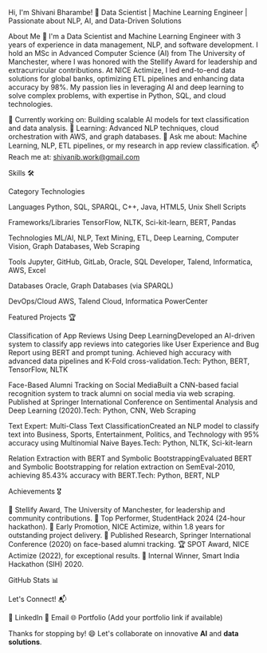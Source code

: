 
  
  Hi, I'm Shivani Bharambe! 👋
  Data Scientist | Machine Learning Engineer | Passionate about NLP, AI, and Data-Driven Solutions

  
    
  
  
    
  



About Me 🚀
I'm a Data Scientist and Machine Learning Engineer with 3 years of experience in data management, NLP, and software development. I hold an MSc in Advanced Computer Science (AI) from The University of Manchester, where I was honored with the Stellify Award for leadership and extracurricular contributions. At NICE Actimize, I led end-to-end data solutions for global banks, optimizing ETL pipelines and enhancing data accuracy by 98%. My passion lies in leveraging AI and deep learning to solve complex problems, with expertise in Python, SQL, and cloud technologies.

🔭 Currently working on: Building scalable AI models for text classification and data analysis.
🌱 Learning: Advanced NLP techniques, cloud orchestration with AWS, and graph databases.
💬 Ask me about: Machine Learning, NLP, ETL pipelines, or my research in app review classification.
📫 Reach me at: shivanib.work@gmail.com


Skills 🛠️



Category
Technologies



Languages
Python, SQL, SPARQL, C++, Java, HTML5, Unix Shell Scripts


Frameworks/Libraries
TensorFlow, NLTK, Sci-kit-learn, BERT, Pandas


Technologies
ML/AI, NLP, Text Mining, ETL, Deep Learning, Computer Vision, Graph Databases, Web Scraping


Tools
Jupyter, GitHub, GitLab, Oracle, SQL Developer, Talend, Informatica, AWS, Excel


Databases
Oracle, Graph Databases (via SPARQL)


DevOps/Cloud
AWS, Talend Cloud, Informatica PowerCenter



Featured Projects 🏆

Classification of App Reviews Using Deep LearningDeveloped an AI-driven system to classify app reviews into categories like User Experience and Bug Report using BERT and prompt tuning. Achieved high accuracy with advanced data pipelines and K-Fold cross-validation.Tech: Python, BERT, TensorFlow, NLTK

Face-Based Alumni Tracking on Social MediaBuilt a CNN-based facial recognition system to track alumni on social media via web scraping. Published at Springer International Conference on Sentimental Analysis and Deep Learning (2020).Tech: Python, CNN, Web Scraping

Text Expert: Multi-Class Text ClassificationCreated an NLP model to classify text into Business, Sports, Entertainment, Politics, and Technology with 95% accuracy using Multinomial Naive Bayes.Tech: Python, NLTK, Sci-kit-learn

Relation Extraction with BERT and Symbolic BootstrappingEvaluated BERT and Symbolic Bootstrapping for relation extraction on SemEval-2010, achieving 85.43% accuracy with BERT.Tech: Python, BERT, NLP



Achievements 🎖️

🏅 Stellify Award, The University of Manchester, for leadership and community contributions.
🥇 Top Performer, StudentHack 2024 (24-hour hackathon).
🚀 Early Promotion, NICE Actimize, within 1.8 years for outstanding project delivery.
📜 Published Research, Springer International Conference (2020) on face-based alumni tracking.
🏆 SPOT Award, NICE Actimize (2022), for exceptional results.
🥈 Internal Winner, Smart India Hackathon (SIH) 2020.


GitHub Stats 📊

  
  



Let's Connect! 📬

💼 LinkedIn
📧 Email
🌐 Portfolio (Add your portfolio link if available)



  Thanks for stopping by! 😄 Let's collaborate on innovative **AI** and **data solutions**.
  
